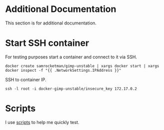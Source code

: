 # Additional Documentation

This section is for additional documentation.

# Start SSH container

For testing purposes start a container and connect to it via SSH.

    docker create samrocketman/gimp-unstable | xargs docker start | xargs docker inspect -f "{{ .NetworkSettings.IPAddress }}"

SSH to container IP.

    ssh -l root -i docker-gimp-unstable/insecure_key 172.17.0.2

# Scripts

I use [scripts](scripts/) to help me quickly test.
